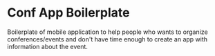 # Conf App Boilerplate

Boilerplate of mobile application to help people who wants to organize conferences/events and don't have time enough
to create an app with information about the event.
